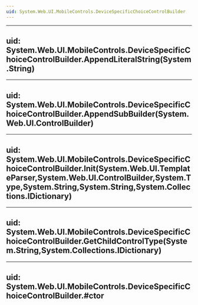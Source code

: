 ```yaml
---
uid: System.Web.UI.MobileControls.DeviceSpecificChoiceControlBuilder
---
```


---
uid: System.Web.UI.MobileControls.DeviceSpecificChoiceControlBuilder.AppendLiteralString(System.String)
---

---
uid: System.Web.UI.MobileControls.DeviceSpecificChoiceControlBuilder.AppendSubBuilder(System.Web.UI.ControlBuilder)
---

---
uid: System.Web.UI.MobileControls.DeviceSpecificChoiceControlBuilder.Init(System.Web.UI.TemplateParser,System.Web.UI.ControlBuilder,System.Type,System.String,System.String,System.Collections.IDictionary)
---

---
uid: System.Web.UI.MobileControls.DeviceSpecificChoiceControlBuilder.GetChildControlType(System.String,System.Collections.IDictionary)
---

---
uid: System.Web.UI.MobileControls.DeviceSpecificChoiceControlBuilder.#ctor
---
